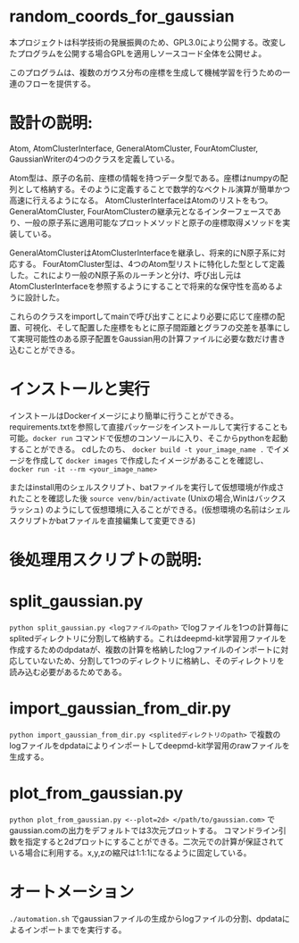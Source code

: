 # random_coords_for_gaussian
本プロジェクトは科学技術の発展振興のため、GPL3.0により公開する。改変したプログラムを公開する場合GPLを適用しソースコード全体を公開せよ。

このプログラムは、複数のガウス分布の座標を生成して機械学習を行うための一連のフローを提供する。

# 設計の説明:
Atom, AtomClusterInterface, GeneralAtomCluster, FourAtomCluster, GaussianWriterの4つのクラスを定義している。

Atom型は、原子の名前、座標の情報を持つデータ型である。座標はnumpyの配列として格納する。そのように定義することで数学的なベクトル演算が簡単かつ高速に行えるようになる。
AtomClusterInterfaceはAtomのリストをもつ。GeneralAtomCluster, FourAtomClusterの継承元となるインターフェースであり、一般の原子系に適用可能なプロットメソッドと原子の座標取得メソッドを実装している。

GeneralAtomClusterはAtomClusterInterfaceを継承し、将来的にN原子系に対応する。
FourAtomCluster型は、4つのAtom型リストに特化した型として定義した。これにより一般のN原子系のルーチンと分け、呼び出し元はAtomClusterInterfaceを参照するようにすることで将来的な保守性を高めるように設計した。

これらのクラスをimportしてmainで呼び出すことにより必要に応じて座標の配置、可視化、そして配置した座標をもとに原子間距離とグラフの交差を基準にして実現可能性のある原子配置をGaussian用の計算ファイルに必要な数だけ書き込むことができる。

# インストールと実行
インストールはDockerイメージにより簡単に行うことができる。requirements.txtを参照して直接パッケージをインストールして実行することも可能。`docker run`
コマンドで仮想のコンソールに入り、そこからpythonを起動することができる。
cdしたのち、
`docker build -t your_image_name .`
でイメージを作成して
`docker images`
で作成したイメージがあることを確認し、
`docker run -it --rm <your_image_name>`

またはinstall用のシェルスクリプト、batファイルを実行して仮想環境が作成されたことを確認した後
`source venv/bin/activate` (Unixの場合,Winはバックスラッシュ)
のようにして仮想環境に入ることができる。(仮想環境の名前はシェルスクリプトかbatファイルを直接編集して変更できる)
# 後処理用スクリプトの説明:

# split_gaussian.py

`python split_gaussian.py <logファイルのpath>`
でlogファイルを1つの計算毎にsplitedディレクトリに分割して格納する。これはdeepmd-kit学習用ファイルを作成するためのdpdataが、複数の計算を格納したlogファイルのインポートに対応していないため、分割して1つのディレクトリに格納し、そのディレクトリを読み込む必要があるためである。

# import_gaussian_from_dir.py

`python import_gaussian_from_dir.py <splitedディレクトリのpath>`
で複数のlogファイルをdpdataによりインポートしてdeepmd-kit学習用のrawファイルを生成する。

# plot_from_gaussian.py

`python plot_from_gaussian.py <--plot=2d> </path/to/gaussian.com>`
でgaussian.comの出力をデフォルトでは3次元プロットする。
コマンドライン引数を指定すると2dプロットにすることができる。二次元での計算が保証されている場合に利用する。x,y,zの縮尺は1:1:1になるように固定している。

# オートメーション
`./automation.sh` <number of generate to write>
でgaussianファイルの生成からlogファイルの分割、dpdataによるインポートまでを実行する。



